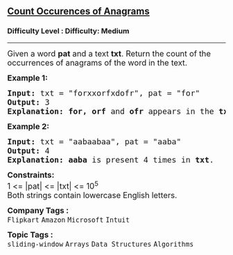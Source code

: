 <h2><a href="https://www.geeksforgeeks.org/problems/count-occurences-of-anagrams5839/1?itm_source=geeksforgeeks">Count Occurences of Anagrams</a></h2><h3>Difficulty Level : Difficulty: Medium</h3><hr><div class="problems_problem_content__Xm_eO"><p><span style="font-size: 18px;">Given a word <strong>pat</strong>&nbsp;and a text <strong>txt</strong>. Return the count of the occurrences of anagrams of the word in the text.</span></p>
<p><span style="font-size: 18px;"><strong>Example 1:</strong></span></p>
<pre><span style="font-size: 18px;"><strong>Input: </strong>txt = "forxxorfxdofr", pat = "for"
<strong>Output:</strong> 3
<strong>Explanation:</strong> <strong>for, orf</strong> and <strong>ofr </strong>appears in the <strong>txt, </strong>hence answer is 3.
</span></pre>
<p><span style="font-size: 18px;"><strong>Example 2:</strong></span></p>
<pre><span style="font-size: 18px;"><strong>Input: </strong>txt = "aabaabaa", pat = "aaba"
<strong>Output:</strong> 4
<strong>Explanation:</strong>&nbsp;<strong>aaba</strong> is present 4 times in <strong>txt</strong>.
</span></pre>
<p><span style="font-size: 18px;"><strong>Constraints:</strong><br>1 &lt;=&nbsp;|pat| &lt;= |txt|&nbsp;&lt;= 10<sup>5</sup><br>Both strings contain lowercase English letters.</span></p></div><p><span style=font-size:18px><strong>Company Tags : </strong><br><code>Flipkart</code>&nbsp;<code>Amazon</code>&nbsp;<code>Microsoft</code>&nbsp;<code>Intuit</code>&nbsp;<br><p><span style=font-size:18px><strong>Topic Tags : </strong><br><code>sliding-window</code>&nbsp;<code>Arrays</code>&nbsp;<code>Data Structures</code>&nbsp;<code>Algorithms</code>&nbsp;